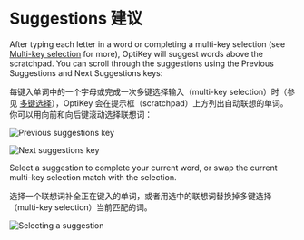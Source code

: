 Suggestions
建议
======

After typing each letter in a word or completing a multi-key selection (see [Multi-key selection](https://github.com/JuliusSweetland/OptiKey/wiki/User-Guide#multi-key-selection) for more), OptiKey will suggest words above the scratchpad. You can scroll through the suggestions using the Previous Suggestions and Next Suggestions keys:

每键入单词中的一个字母或完成一次多键选择输入（multi-key selection）时（参见 [多键选择](https://github.com/jobbole/OptiKeyWiki-ZH/wiki/User-Guide#multi-key-selection)），OptiKey 会在提示框（scratchpad）上方列出自动联想的单词。你可以用向前和向后键滚动选择联想词：

![Previous suggestions key](https://github.com/JuliusSweetland/OptiKey/blob/gh-pages/images/Key_Previous_Suggestions_Up.png)

![Next suggestions key](https://github.com/JuliusSweetland/OptiKey/blob/gh-pages/images/Key_Next_Suggestions_Up.png)

Select a suggestion to complete your current word, or swap the current multi-key selection match with the selection.

选择一个联想词补全正在键入的单词，或者用选中的联想词替换掉多键选择（multi-key selection）当前匹配的词。

![Selecting a suggestion](https://github.com/JuliusSweetland/OptiKey/blob/gh-pages/images/Selecting_A_Suggestions.png)
